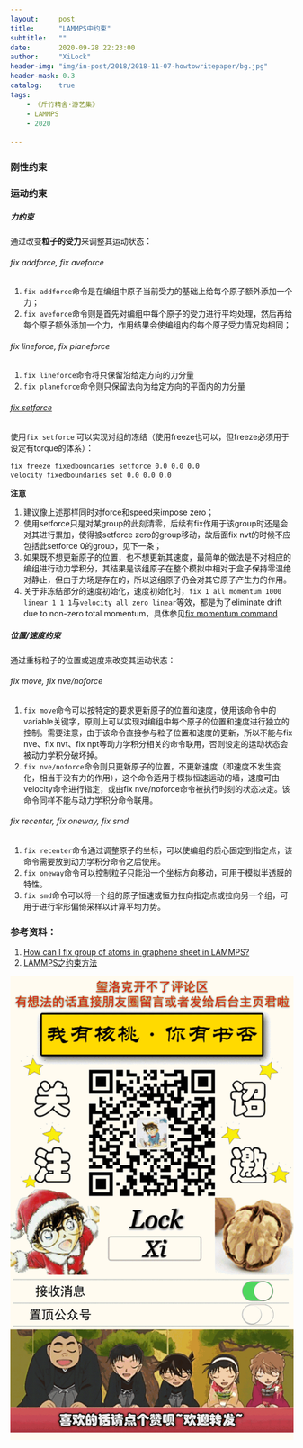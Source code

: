 ```yaml
---
layout:     post
title:      "LAMMPS中约束"
subtitle:   ""
date:       2020-09-28 22:23:00
author:     "XiLock"
header-img: "img/in-post/2018/2018-11-07-howtowritepaper/bg.jpg"
header-mask: 0.3
catalog:    true
tags:
    - 《斤竹精舍·游艺集》
    - LAMMPS
    - 2020

---
```


### 刚性约束

### 运动约束
##### 力约束
通过改变**粒子的受力**来调整其运动状态：

###### fix addforce, fix aveforce
1. `fix addforce`命令是在编组中原子当前受力的基础上给每个原子额外添加一个力；
1. `fix aveforce`命令则是首先对编组中每个原子的受力进行平均处理，然后再给每个原子额外添加一个力，作用结果会使编组内的每个原子受力情况均相同；


###### fix lineforce, fix planeforce
1. `fix lineforce`命令将只保留沿给定方向的力分量
1. `fix planeforce`命令则只保留法向为给定方向的平面内的力分量

###### [fix setforce](https://lammps.sandia.gov/doc/fix_setforce.html)
使用`fix setforce` 可以实现对组的冻结（使用freeze也可以，但freeze必须用于设定有torque的体系）：

```
fix freeze fixedboundaries setforce 0.0 0.0 0.0
velocity fixedboundaries set 0.0 0.0 0.0
```

**注意**
1. 建议像上述那样同时对force和speed来impose zero；
1. 使用setforce只是对某group的此刻清零，后续有fix作用于该group时还是会对其进行累加，使得被setforce zero的group移动，故后面fix nvt的时候不应包括此setforce 0的group，见下一条；
1. 如果既不想更新原子的位置，也不想更新其速度，最简单的做法是不对相应的编组进行动力学积分，其结果是该组原子在整个模拟中相对于盒子保持零温绝对静止，但由于力场是存在的，所以这组原子仍会对其它原子产生力的作用。
1. 关于非冻结部分的速度初始化，速度初始化时，`fix 1 all momentum 1000 linear 1 1 1`与`velocity all zero linear`等效，都是为了eliminate drift due to non-zero total momentum，具体参见[fix momentum command](https://lammps.sandia.gov/doc/fix_momentum.html)


##### 位置/速度约束
通过重标粒子的位置或速度来改变其运动状态：

###### fix move, fix nve/noforce
1. `fix move`命令可以按特定的要求更新原子的位置和速度，使用该命令中的variable关键字，原则上可以实现对编组中每个原子的位置和速度进行独立的控制。需要注意，由于该命令直接参与粒子位置和速度的更新，所以不能与fix nve、fix nvt、fix npt等动力学积分相关的命令联用，否则设定的运动状态会被动力学积分破坏掉。
1. `fix nve/noforce`命令则只更新原子的位置，不更新速度（即速度不发生变化，相当于没有力的作用），这个命令适用于模拟恒速运动的墙，速度可由velocity命令进行指定，或由fix nve/noforce命令被执行时刻的状态决定。该命令同样不能与动力学积分命令联用。

###### fix recenter, fix oneway, fix smd
1. `fix recenter`命令通过调整原子的坐标，可以使编组的质心固定到指定点，该命令需要放到动力学积分命令之后使用。
1. `fix oneway`命令可以控制粒子只能沿一个坐标方向移动，可用于模拟半透膜的特性。
1. `fix smd`命令可以将一个组的原子恒速或恒力拉向指定点或拉向另一个组，可用于进行伞形偏倚采样以计算平均力势。


### 参考资料：
1. [How can I fix group of atoms in graphene sheet in LAMMPS?](https://www.researchgate.net/post/How_can_I_fix_group_of_atoms_in_graphene_sheet_in_LAMMPS2)
1. [LAMMPS之约束方法](https://zhuanlan.zhihu.com/p/257811414)


![](/img/wc-tail.GIF)
